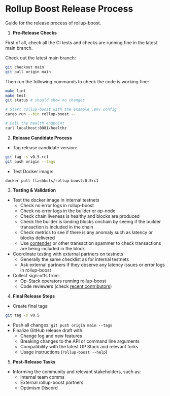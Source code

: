 # Rollup Boost Release Process

Guide for the release process of rollup-boost.

1. **Pre-Release Checks**

First of all, check all the CI tests and checks are running fine in the latest main branch.

Check out the latest main branch:

```bash
git checkout main
git pull origin main
```

Then run the following commands to check the code is working fine:

```bash
make lint
make test
git status # should show no changes

# Start rollup-boost with the example .env config
cargo run --bin rollup-boost --

# Call the health endpoint
curl localhost:8081/healthz
```

2. **Release Candidate Process**

- Tag release candidate version:

```bash
git tag -s v0.5-rc1
git push origin --tags
```

- Test Docker image:

```bash
docker pull flashbots/rollup-boost:0.5rc1
```

3. **Testing & Validation**

- Test the docker image in internal testnets
  - Check no error logs in rollup-boost
  - Check no error logs in the builder or op-node
  - Check chain liveness is healthy and blocks are produced
  - Check the builder is landing blocks onchain by seeing if the builder transaction is included in the chain
  - Check metrics to see if there is any anomaly such as latency or blocks delivered
  - Use [contender](https://github.com/flashbots/contender) or other transaction spammer to check transactions are being included in the block
- Coordinate testing with external partners on testnets
  - Generally the same checklist as for internal testnets
  - Ask external partners if they observe any latency issues or error logs in rollup-boost
- Collect sign-offs from:
  - Op-Stack operators running rollup-boost
  - Code reviewers (check [recent contributors](https://github.com/flashbots/rollup-boost/graphs/contributors))

4. **Final Release Steps**

- Create final tags:

```bash
git tag -s v0.5
```

- Push all changes: `git push origin main --tags`
- Finalize GitHub release draft with:
  - Change log and new features
  - Breaking changes to the API or command line arguments
  - Compatibility with the latest OP Stack and relevant forks
  - Usage instructions (`rollup-boost --help`)

5. **Post-Release Tasks**

- Informing the community and relevant stakeholders, such as:
  - Internal team comms
  - External rollup-boost partners
  - Optimism Discord
